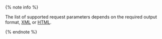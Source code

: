 {% note info %}

The list of supported request parameters depends on the required output format, [XML](../../search-api/concepts/response.md) or [HTML](../../search-api/concepts/html-response.md).

{% endnote %}